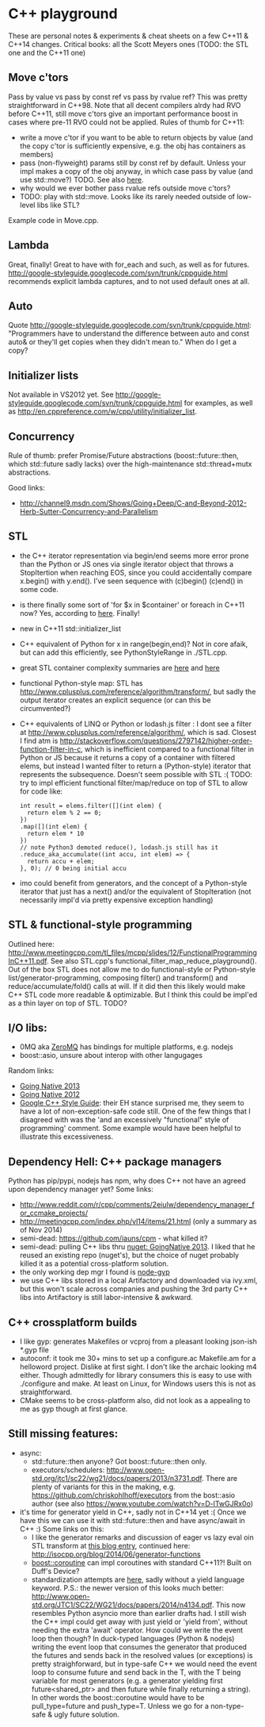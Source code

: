 C++ playground
===

These are personal notes & experiments & cheat sheets on a few C++11 & C++14 changes.
Critical books: all the Scott Meyers ones (TODO: the STL one and the C++11 one)

Move c'tors
---

Pass by value vs pass by const ref vs pass by rvalue ref? This was pretty straightforward in C++98. 
Note that all decent compilers alrdy had RVO before C++11, still move c'tors give an important performance
boost in cases where pre-11 RVO could not be applied.
Rules of thumb for C++11:

* write a move c'tor if you want to be able to return objects by value (and the copy c'tor is 
  sufficiently expensive, e.g. the obj has containers as members)
* pass (non-flyweight) params still by const ref by default. Unless your impl makes a copy of the obj anyway,
  in which case pass by value (and use std::move?) TODO. See also
  [here](http://blogs.msdn.com/b/xiangfan/archive/2012/02/03/c-98-gt-c-11-pass-by-value-or-pass-by-reference.aspx).
* why would we ever bother pass rvalue refs outside move c'tors?
* TODO: play with std::move. Looks like its rarely needed outside of low-level libs like STL?

Example code in Move.cpp.

Lambda
---

Great, finally! Great to have with for_each and such, as well as for futures.
http://google-styleguide.googlecode.com/svn/trunk/cppguide.html recommends explicit lambda captures, and
to not used default ones at all.

Auto
---
Quote http://google-styleguide.googlecode.com/svn/trunk/cppguide.html: "Programmers have to 
understand the difference between auto and const auto& or they'll get copies when they didn't mean to."
When do I get a copy?


Initializer lists
---

Not available in VS2012 yet. See http://google-styleguide.googlecode.com/svn/trunk/cppguide.html for examples,
as well as http://en.cppreference.com/w/cpp/utility/initializer_list.

Concurrency
---

Rule of thumb: prefer Promise/Future abstractions (boost::future::then, which std::future sadly lacks) over the 
high-maintenance std::thread+mutx abstractions. 

Good links:
* http://channel9.msdn.com/Shows/Going+Deep/C-and-Beyond-2012-Herb-Sutter-Concurrency-and-Parallelism

STL
---

* the C++ iterator representation via begin/end seems more error prone than the Python or JS ones via single iterator 
  object that throws a StopItertion when reaching EOS, since you could accidentally compare x.begin() with y.end().
  I've seen sequence<T> with (c)begin() (c)end() in some code.
* is there finally some sort of 'for $x in $container' or foreach in C++11 now? Yes, according to [here](http://en.cppreference.com/w/cpp/language/range-for). Finally!
* new in C++11 std::initializer_list
* C++ equivalent of Python for x in range(begin,end)? Not in core afaik, but can add this efficiently, see 
  PythonStyleRange in ./STL.cpp.
* great STL container complexity summaries are [here](http://john-ahlgren.blogspot.com/2013/10/stl-container-performance.html) and 
  [here](http://stackoverflow.com/questions/181693/what-are-the-complexity-guarantees-of-the-standard-containers)
* functional Python-style map: STL has http://www.cplusplus.com/reference/algorithm/transform/, but sadly the
  output iterator creates an explicit sequence (or can this be circumvented?)
* C++ equivalents of LINQ or Python or lodash.js filter : I dont see a filter at http://www.cplusplus.com/reference/algorithm/,
  which is sad. Closest I find atm is http://stackoverflow.com/questions/2797142/higher-order-function-filter-in-c,
  which is inefficient compared to a functional filter in Python or JS because it returns a copy of a container with
  filtered elems, but instead I wanted filter to return a (Python-style) iterator that represents the subsequence. 
  Doesn't seem possible with STL :(
  TODO: try to impl efficient functional filter/map/reduce on top of STL to allow for code like:
  
      int result = elems.filter([](int elem) {
        return elem % 2 == 0;
      })
      .map([](int elem) {
        return elem * 10
      })
      // note Python3 demoted reduce(), lodash.js still has it
      .reduce_aka_accumulate((int accu, int elem) => { 
        return accu + elem;
      }, 0); // 0 being initial accu
  
* imo could benefit from generators, and the concept of a Python-style iterator that just has a next() and/or 
  the equivalent of StopIteration (not necessarily impl'd via pretty expensive exception handling)

STL & functional-style programming
---

Outlined here: http://www.meetingcpp.com/tl_files/mcpp/slides/12/FunctionalProgrammingInC++11.pdf. See also
STL.cpp's functional_filter_map_reduce_playground(). Out of the box STL does not allow me to do functional-style
or Python-style list/generator-programming, composing filter() and transform() and reduce/accumulate/fold() calls 
at will. If it did then this likely would make C++ STL code more readable & optimizable. But I think this could
be impl'ed as a thin layer on top of STL. TODO?

I/O libs:
---

* 0MQ aka [ZeroMQ](http://zeromq.org/) has bindings for multiple platforms, e.g. nodejs
* boost::asio, unsure about interop with other langugages

Random links:
* [Going Native 2013](http://channel9.msdn.com/Events/GoingNative/2013)
* [Going Native 2012](http://channel9.msdn.com/Events/GoingNative/GoingNative-2012)
* [Google C++ Style Guide](http://google-styleguide.googlecode.com/svn/trunk/cppguide.html): their EH stance
  surprised me, they seem to have a lot of non-exception-safe code still. One of the few things that I 
  disagreed with was the 'and an excessively "functional" style of programming' comment. Some example
  would have been helpful to illustrate this excessiveness.

Dependency Hell: C++ package managers
---

Python has pip/pypi, nodejs has npm, why does C++ not have an agreed upon dependency 
manager yet? Some links:

* http://www.reddit.com/r/cpp/comments/2eiulw/dependency_manager_for_ccmake_projects/
* http://meetingcpp.com/index.php/vl14/items/21.html (only a summary as of Nov 2014)
* semi-dead: https://github.com/iauns/cpm - what killed it?
* semi-dead: pulling C++ libs thru 
  [nuget: GoingNative 2013](http://channel9.msdn.com/Events/GoingNative/2013/Find-Build-Share-Use-Using-NuGet-for-C-and-Cpp-Libraries).
  I liked that he reused an existing repo (nuget's), but the choice of nuget probably killed it 
  as a potential cross-platform solution. 
* the only working dep mgr I found is [node-gyp](https://github.com/TooTallNate/node-gyp)
* we use C++ libs stored in a local Artifactory and downloaded via ivy.xml, but this
  won't scale across companies and pushing the 3rd party C++ libs into Artifactory 
  is still labor-intensive & awkward.

C++ crossplatform builds
---

* I like gyp: generates Makefiles or vcproj from a pleasant looking json-ish *.gyp file
* autoconf: it took me 30+ mins to set up a configure.ac Makefile.am for a helloword 
  project. Dislike at first sight. I don't like the archaic looking m4 either. Though
  admittedly for library consumers this is easy to use with ./configure and make. At least
  on Linux, for Windows users this is not as straightforward.
* CMake seems to be cross-platform also, did not look as a appealing to me as gyp though
  at first glance.

Still missing features:
---

* async:
    - std::future::then anyone? Got boost::future::then only.
    - executors/schedulers: http://www.open-std.org/jtc1/sc22/wg21/docs/papers/2013/n3731.pdf. 
      There are plenty of variants for this in the making, e.g. https://github.com/chriskohlhoff/executors
      from the bost::asio author (see also https://www.youtube.com/watch?v=D-lTwGJRx0o)
* it's time for generator yield in C++, sadly not in C++14 yet :( Once we have this we can use it with std::future::then
  and have async/await in C++ :) Some links on this:
    - I like the generator remarks and discussion of eager vs lazy eval oin STL transform
      at [this blog entry](http://paoloseverini.wordpress.com/2014/06/09/generator-functions-in-c/), 
      continued here: http://isocpp.org/blog/2014/06/generator-functions
    - [boost::coroutine](http://www.boost.org/doc/libs/1_57_0/libs/coroutine/doc/html/index.html) can
      impl coroutines with standard C++11?! Built on Duff's Device?
    - standardization attempts are [here](http://www.open-std.org/jtc1/sc22/wg21/docs/papers/2013/n3708.pdf), sadly
      without a yield language keyword. P.S.: the newer version of this looks much better: 
      http://www.open-std.org/JTC1/SC22/WG21/docs/papers/2014/n4134.pdf. This now resembles
      Python asyncio more than earlier drafts had. I still wish the C++ impl could get away with 
      just yield or 'yield from', without needing the extra 'await' operator. How could we write
      the event loop then though? In duck-typed languages (Python & nodejs) writing the event loop 
      that consumes the generator that produced the futures and sends back in the resolved values
      (or exceptions) is pretty straighforward, but in type-safe C++ we would need the event loop
      to consume future<T> and send back in the T, with the T being variable for most generators
      (e.g. a generator yielding first future<shared_ptr<stream>> and then future<int> while
      finally returning a string).
      In other words the boost::coroutine would have to be pull_type=future<T> and push_type=T.
      Unless we go for a non-type-safe & ugly future<variant> solution. 
